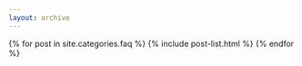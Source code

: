 ```yaml
---
layout: archive
---
```



<div class="tiles">
{% for post in site.categories.faq %}
  {% include post-list.html %}
{% endfor %}
</div><!-- /.tiles -->
